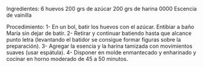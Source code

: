 Ingredientes:
6 huevos
200 grs de azúcar
200 grs de harina 0000
Escencia de vainilla

Procedimiento:
1- En un bol, batir los huevos con el azúcar. Entibiar a baño María sin dejar de batir.
2- Retirar y continuar batiendo hasta que alcance punto letra (levantando el batidor se consigue formar figuras sobre la preparación).
3- Agregar la esencia y la harina tamizada con movimientos suaves (usar espátula).
4- Disponer en molde enmantecado y enharinado y cocinar en horno moderado de 45 a 50 minutos.
